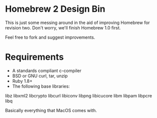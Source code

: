 Homebrew 2 Design Bin
=====================
This is just some messing around in the aid of improving Homebrew for revision
two. Don't worry, we'll finish Homebrew 1.0 first.

Feel free to fork and suggest improvements.

Requirements
============
* A standards compliant c-compiler
* BSD or GNU curl, tar, unzip
* Ruby 1.8+
* The following base libraries:

libz
libxml2
libcrypto
libcurl
libiconv
libpng
libicucore
libm
libpam
libpcre
libq

Basically everything that MacOS comes with.
